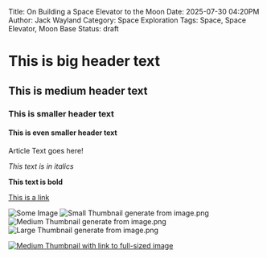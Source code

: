 Title: On Building a Space Elevator to the Moon
Date: 2025-07-30 04:20PM
Author: Jack Wayland
Category: Space Exploration
Tags: Space, Space Elevator, Moon Base
Status: draft

# This is big header text

## This is medium header text

### This is smaller header text

#### This is even smaller header text

Article Text goes here!

_This text is in italics_

**This text is bold**

[This is a link](http://tosomeurl.com)

![Some Image]({filename}/images/logo_e.png)
![Small Thumbnail generate from image.png](/images/thumbnails/image_small.png)
![Medium Thumbnail generate from image.png](/images/thumbnails/image_medium.png)
![Large Thumbnail generate from image.png](/images/thumbnails/image_large.png)

[![Medium Thumbnail with link to full-sized image](/images/thumbnails/image_medium.png)]({filename}/images/logo_e.png)

